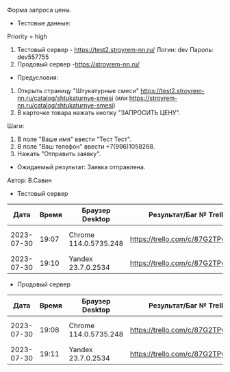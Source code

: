 Форма запроса цены.

* Тестовые данные: 

Priority = high

1. Тестовый сервер - https://test2.stroyrem-nn.ru/
Логин: dev
Пароль: dev557755
2. Продовый сервер -https://stroyrem-nn.ru/

* Предусловия:
1. Открыть страницу "Штукатурные смеси" https://test2.stroyrem-nn.ru/catalog/shtukaturnye-smesi (или https://stroyrem-nn.ru/catalog/shtukaturnye-smesi)
2. В карточке товара нажать кнопку "ЗАПРОСИТЬ ЦЕНУ".

Шаги:
1. В поле "Ваше имя" ввести "Тест Тест".
2. В поле "Ваш телефон" ввести +7(996)1058268.
3. Нажать "Отправить заявку".

* Ожидаемый результат:
Заявка отправлена.

Автор: В.Савин


* Тестовый сервер 

| Дата | Время | Браузер Desktop| Результат/Баг № Trello| Браузер тач| Результат/Баг № Trello| Дата релиза |Имя |
| --- | --- | --- | --- | --- | --- | --- | --- | 
|2023-07-30 | 19:07 | Chrome 114.0.5735.248 | https://trello.com/c/87G2TPyC/305 |Samsung Galaxy A50/Chrome 114.0.5735.196  | https://trello.com/c/87G2TPyC/305 | 04.07.23 | Наталья К. | 
|2023-07-30 | 19:10 | Yandex 23.7.0.2534 | https://trello.com/c/87G2TPyC/305 |  |  | 04.07.23 | Наталья К. |


* Продовый сервер

| Дата | Время | Браузер Desktop| Результат/Баг № Trello| Браузер тач| Результат/Баг № Trello| Дата релиза |Имя |
| --- | --- | --- | --- | --- | --- | --- | --- | 
| 2023-07-30 | 19:08 | Chrome 114.0.5735.248 | https://trello.com/c/87G2TPyC/305 |Samsung Galaxy A50/Chrome 114.0.5735.196 | https://trello.com/c/87G2TPyC/305 | 04.07.23 | Наталья К. | 
| 2023-07-30 | 19:11 | Yandex 23.7.0.2534 | https://trello.com/c/87G2TPyC/305 |  |  | 04.07.23 | Наталья К. |